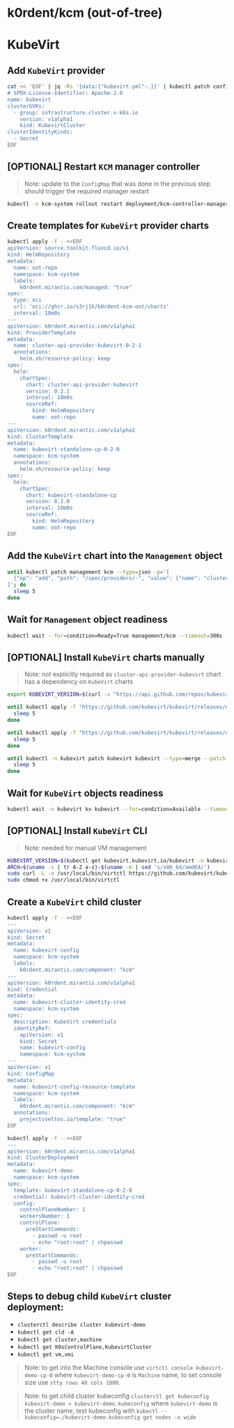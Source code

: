 # k0rdent/kcm (out-of-tree)

# KubeVirt

## Add `KubeVirt` provider

```bash
cat << 'EOF' | jq -Rs '{data:{"kubevirt.yml":.}}' | kubectl patch configmap providers -n kcm-system --type=merge --patch-file /dev/stdin
# SPDX-License-Identifier: Apache-2.0
name: kubevirt
clusterGVKs:
  - group: infrastructure.cluster.x-k8s.io
    version: v1alpha1
    kind: KubevirtCluster
clusterIdentityKinds:
  - Secret
EOF
```

## [OPTIONAL] Restart `KCM` manager controller

> Note: update to the `ConfigMap` that was done in the previous step should trigger the required manager restart

```bash
kubectl -n kcm-system rollout restart deployment/kcm-controller-manager
```

## Create templates for `KubeVirt` provider charts

```bash
kubectl apply -f - <<EOF
apiVersion: source.toolkit.fluxcd.io/v1
kind: HelmRepository
metadata:
  name: oot-repo
  namespace: kcm-system
  labels:
    k0rdent.mirantis.com/managed: "true"
spec:
  type: oci
  url: 'oci://ghcr.io/s3rj1k/k0rdent-kcm-oot/charts'
  interval: 10m0s
---
apiVersion: k0rdent.mirantis.com/v1alpha1
kind: ProviderTemplate
metadata:
  name: cluster-api-provider-kubevirt-0-2-1
  annotations:
    helm.sh/resource-policy: keep
spec:
  helm:
    chartSpec:
      chart: cluster-api-provider-kubevirt
      version: 0.2.1
      interval: 10m0s
      sourceRef:
        kind: HelmRepository
        name: oot-repo
---
apiVersion: k0rdent.mirantis.com/v1alpha1
kind: ClusterTemplate
metadata:
  name: kubevirt-standalone-cp-0-2-0
  namespace: kcm-system
  annotations:
    helm.sh/resource-policy: keep
spec:
  helm:
    chartSpec:
      chart: kubevirt-standalone-cp
      version: 0.2.0
      interval: 10m0s
      sourceRef:
        kind: HelmRepository
        name: oot-repo
EOF
```

## Add the `KubeVirt` chart into the `Management` object

```bash
until kubectl patch management kcm --type=json -p='[
  {"op": "add", "path": "/spec/providers/-", "value": {"name": "cluster-api-provider-kubevirt", "template": "cluster-api-provider-kubevirt-0-2-1"}}
]'; do
  sleep 5
done
```

## Wait for `Management` object readiness

```bash
kubectl wait --for=condition=Ready=True management/kcm --timeout=300s
```

## [OPTIONAL] Install `KubeVirt` charts manually

> Note: not explicitly required as `cluster-api-provider-kubevirt` chart has a dependency on `KubeVirt` charts

```bash
export KUBEVIRT_VERSION=$(curl -s "https://api.github.com/repos/kubevirt/kubevirt/releases/latest" | jq -r ".tag_name")

until kubectl apply -f "https://github.com/kubevirt/kubevirt/releases/download/${KUBEVIRT_VERSION}/kubevirt-operator.yaml" ; do
  sleep 5
done

until kubectl apply -f "https://github.com/kubevirt/kubevirt/releases/download/${KUBEVIRT_VERSION}/kubevirt-cr.yaml" ; do
  sleep 5
done

until kubectl -n kubevirt patch kubevirt kubevirt --type=merge --patch '{"spec":{"configuration":{"developerConfiguration":{"useEmulation":true}}}}' ; do
  sleep 5
done
```

## Wait for `KubeVirt` objects readiness

```bash
kubectl wait -n kubevirt kv kubevirt --for=condition=Available --timeout=10m
```

## [OPTIONAL] Install `KubeVirt` CLI

> Note: needed for manual VM management

```bash
KUBEVIRT_VERSION=$(kubectl get kubevirt.kubevirt.io/kubevirt -n kubevirt -o=jsonpath="{.status.observedKubeVirtVersion}")
ARCH=$(uname -s | tr A-Z a-z)-$(uname -m | sed 's/x86_64/amd64/')
sudo curl -L -o /usr/local/bin/virtctl https://github.com/kubevirt/kubevirt/releases/download/${KUBEVIRT_VERSION}/virtctl-${KUBEVIRT_VERSION}-${ARCH}
sudo chmod +x /usr/local/bin/virtctl
```

## Create a `KubeVirt` child cluster

```bash
kubectl apply -f - <<EOF
---
apiVersion: v1
kind: Secret
metadata:
  name: kubevirt-config
  namespace: kcm-system
  labels:
    k0rdent.mirantis.com/component: "kcm"
---
apiVersion: k0rdent.mirantis.com/v1alpha1
kind: Credential
metadata:
  name: kubevirt-cluster-identity-cred
  namespace: kcm-system
spec:
  description: KubeVirt credentials
  identityRef:
    apiVersion: v1
    kind: Secret
    name: kubevirt-config
    namespace: kcm-system
---
apiVersion: v1
kind: ConfigMap
metadata:
  name: kubevirt-config-resource-template
  namespace: kcm-system
  labels:
    k0rdent.mirantis.com/component: "kcm"
  annotations:
    projectsveltos.io/template: "true"
EOF

kubectl apply -f - <<EOF
---
apiVersion: k0rdent.mirantis.com/v1alpha1
kind: ClusterDeployment
metadata:
  name: kubevirt-demo
  namespace: kcm-system
spec:
  template: kubevirt-standalone-cp-0-2-0
  credential: kubevirt-cluster-identity-cred
  config:
    controlPlaneNumber: 1
    workersNumber: 1
    controlPlane:
      preStartCommands:
        - passwd -u root
        - echo "root:root" | chpasswd
    worker:
      preStartCommands:
        - passwd -u root
        - echo "root:root" | chpasswd
EOF
```

## Steps to debug child `KubeVirt` cluster deployment:

- `clusterctl describe cluster kubevirt-demo`
- `kubectl get cld -A`
- `kubectl get cluster,machine`
- `kubectl get K0sControlPlane,KubevirtCluster`
- `kubectl get vm,vmi`

> Note: to get into the Machine console use `virtctl console kubevirt-demo-cp-0` where `kubevirt-demo-cp-0`
  is `Machine` name, to set console size use `stty rows 40 cols 1000`.

> Note: to get child cluster kubeconfig `clusterctl get kubeconfig kubevirt-demo > kubevirt-demo.kubeconfig`
  where `kubevirt-demo` is the cluster name, test kubeconfig with `kubectl --kubeconfig=./kubevirt-demo.kubeconfig get nodes -o wide`
